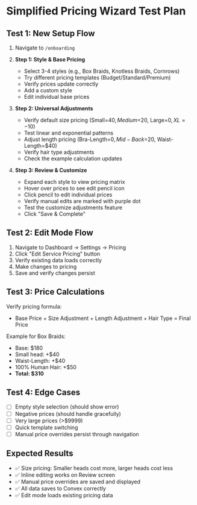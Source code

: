 # Simplified Pricing Wizard Test Plan

## Test 1: New Setup Flow
1. Navigate to `/onboarding`
2. **Step 1: Style & Base Pricing**
   - Select 3-4 styles (e.g., Box Braids, Knotless Braids, Cornrows)
   - Try different pricing templates (Budget/Standard/Premium)
   - Verify prices update correctly
   - Add a custom style
   - Edit individual base prices

3. **Step 2: Universal Adjustments**
   - Verify default size pricing (Small=$40, Medium=$20, Large=$0, XL=-$10)
   - Test linear and exponential patterns
   - Adjust length pricing (Bra-Length=$0, Mid-Back=$20, Waist-Length=$40)
   - Verify hair type adjustments
   - Check the example calculation updates

4. **Step 3: Review & Customize**
   - Expand each style to view pricing matrix
   - Hover over prices to see edit pencil icon
   - Click pencil to edit individual prices
   - Verify manual edits are marked with purple dot
   - Test the customize adjustments feature
   - Click "Save & Complete"

## Test 2: Edit Mode Flow
1. Navigate to Dashboard → Settings → Pricing
2. Click "Edit Service Pricing" button
3. Verify existing data loads correctly
4. Make changes to pricing
5. Save and verify changes persist

## Test 3: Price Calculations
Verify pricing formula:
- Base Price + Size Adjustment + Length Adjustment + Hair Type = Final Price

Example for Box Braids:
- Base: $180
- Small head: +$40
- Waist-Length: +$40
- 100% Human Hair: +$50
- **Total: $310**

## Test 4: Edge Cases
- [ ] Empty style selection (should show error)
- [ ] Negative prices (should handle gracefully)
- [ ] Very large prices (>$9999)
- [ ] Quick template switching
- [ ] Manual price overrides persist through navigation

## Expected Results
- ✅ Size pricing: Smaller heads cost more, larger heads cost less
- ✅ Inline editing works on Review screen
- ✅ Manual price overrides are saved and displayed
- ✅ All data saves to Convex correctly
- ✅ Edit mode loads existing pricing data
